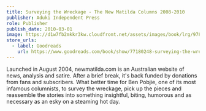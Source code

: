 ```yaml
---
title: Surveying the Wreckage - The New Matilda Columns 2008-2010
publisher: Aduki Independent Press
role: Publisher
publish_date: 2010-03-01
image: https://d1w7fb2mkkr3kw.cloudfront.net/assets/images/book/lrg/9780/9803/9780980335187.jpg
store_urls:
  - label: Goodreads
    url: https://www.goodreads.com/book/show/77180248-surveying-the-wreckage-the-new-matilda-columns-2008-2010
---
```


Launched in August 2004, newmatilda.com is an Australian website of news, analysis and satire. After a brief break, it's back funded by donations from fans and subscribers. What better time for Ben Pobjie, one of its most infamous columnists, to survey the wreckage, pick up the pieces and reassemble the stories into something insightful, biting, humorous and as necessary as an esky on a steaming hot day.
